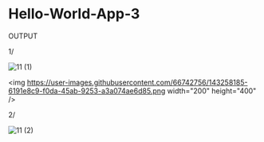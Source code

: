 # Hello-World-App-3

OUTPUT

1/

![11 (1)](https://user-images.githubusercontent.com/66742756/143258185-6191e8c9-f0da-45ab-9253-a3a074ae6d85.png)


<img https://user-images.githubusercontent.com/66742756/143258185-6191e8c9-f0da-45ab-9253-a3a074ae6d85.png width="200" height="400" />


2/


![11 (2)](https://user-images.githubusercontent.com/66742756/143258197-ffcfadc2-2246-4761-a81e-511766345e3b.png)
